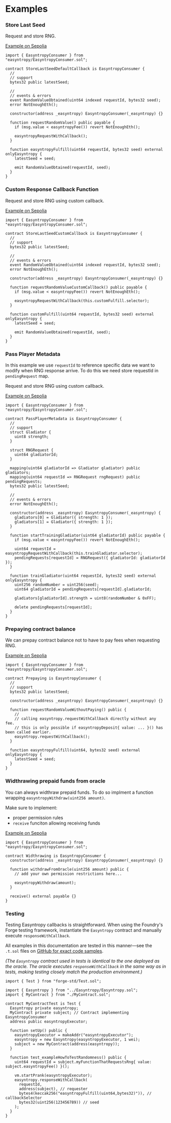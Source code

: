 # Examples

### Store Last Seed

Request and store RNG.

[Example on Sepolia](https://sepolia.etherscan.io/address/0xd5304F94448DBb590Fa4e8E17EB36Fcda2A3e675#readContract)

```solidity{18}
import { EasyntropyConsumer } from "easyntropy/EasyntropyConsumer.sol";

contract StoreLastSeedDefaultCallback is EasyntropyConsumer {
  //
  // support
  bytes32 public latestSeed;

  //
  // events & errors
  event RandomValueObtained(uint64 indexed requestId, bytes32 seed);
  error NotEnoughEth();

  constructor(address _easyntropy) EasyntropyConsumer(_easyntropy) {}

  function requestRandomValue() public payable {
    if (msg.value < easyntropyFee()) revert NotEnoughEth();

    easyntropyRequestWithCallback();
  }

  function easyntropyFulfill(uint64 requestId, bytes32 seed) external onlyEasyntropy {
    latestSeed = seed;

    emit RandomValueObtained(requestId, seed);
  }
}
```

### Custom Response Callback Function

Request and store RNG using custom callback.

[Example on Sepolia](https://sepolia.etherscan.io/address/0x0A23a70a0517cB61e794987163a2922652641d49#readContract)

```solidity{18}
import { EasyntropyConsumer } from "easyntropy/EasyntropyConsumer.sol";

contract StoreLastSeedCustomCallback is EasyntropyConsumer {
  //
  // support
  bytes32 public latestSeed;

  //
  // events & errors
  event RandomValueObtained(uint64 indexed requestId, bytes32 seed);
  error NotEnoughEth();

  constructor(address _easyntropy) EasyntropyConsumer(_easyntropy) {}

  function requestRandomValueCustomCallback() public payable {
    if (msg.value < easyntropyFee()) revert NotEnoughEth();

    easyntropyRequestWithCallback(this.customFulfill.selector);
  }

  function customFulfill(uint64 requestId, bytes32 seed) external onlyEasyntropy {
    latestSeed = seed;

    emit RandomValueObtained(requestId, seed);
  }
}
```

### Pass Player Metadata

In this example we use `requestId` to reference specific data we want to modify when RNG response arrive. To do this we need store requestId in `pendingRequest` map.

Request and store RNG using custom callback.

[Example on Sepolia](https://sepolia.etherscan.io/address/0x367a7D7F7a033D7d84Cb433D255CbEE088Be3c4e#readContract)

```solidity{15,30-31,36,40}
import { EasyntropyConsumer } from "easyntropy/EasyntropyConsumer.sol";

contract PassPlayerMetadata is EasyntropyConsumer {
  //
  // support
  struct Gladiator {
    uint8 strength;
  }

  struct RNGRequest {
    uint64 gladiatorId;
  }

  mapping(uint64 gladiatorId => Gladiator gladiator) public gladiators;
  mapping(uint64 requestId => RNGRequest rngRequest) public pendingRequests;
  bytes32 public latestSeed;

  //
  // events & errors
  error NotEnoughEth();

  constructor(address _easyntropy) EasyntropyConsumer(_easyntropy) {
    gladiators[0] = Gladiator({ strength: 1 });
    gladiators[1] = Gladiator({ strength: 1 });
  }

  function startTrainingGladiator(uint64 gladiatorId) public payable {
    if (msg.value < easyntropyFee()) revert NotEnoughEth();

    uint64 requestId = easyntropyRequestWithCallback(this.trainGladiator.selector);
    pendingRequests[requestId] = RNGRequest({ gladiatorId: gladiatorId });
  }

  function trainGladiator(uint64 requestId, bytes32 seed) external onlyEasyntropy {
    uint256 randomNumber = uint256(seed);
    uint64 gladiatorId = pendingRequests[requestId].gladiatorId;

    gladiators[gladiatorId].strength = uint8(randomNumber & 0xFF);

    delete pendingRequests[requestId];
  }
}
```

### Prepaying contract balance

We can prepay contract balance not to have to pay fees when requesting RNG.

[Example on Sepolia](https://sepolia.etherscan.io/address/0xB1Ac137647F0AA85664153b4c21Dd6FcB435cCdC#readContract)

```solidity{14}
import { EasyntropyConsumer } from "easyntropy/EasyntropyConsumer.sol";

contract Prepaying is EasyntropyConsumer {
  //
  // support
  bytes32 public latestSeed;

  constructor(address _easyntropy) EasyntropyConsumer(_easyntropy) {}

  function requestRandomValueWithoutPaying() public {
    //
    // calling easyntropy.requestWithCallback directly without any fee.
    // this is only possible if easyntropyDeposit{ value: ... }() has been called earlier.
    easyntropy.requestWithCallback();
  }

  function easyntropyFulfill(uint64, bytes32 seed) external onlyEasyntropy {
    latestSeed = seed;
  }
}
```

### Widthrawing prepaid funds from oracle

You can always widthraw prepaid funds. To do so implment a function wrapping `easyntropyWithdraw(uint256 amount)`.

Make sure to implement:
- proper permission rules
- `receive` funciton allowing receiving funds

[Example on Sepolia](https://sepolia.etherscan.io/address/0xeb182B5ffBaD3f0E96f131F2Ca86C80014Fc689B#readContract)

```solidity{9,12}
import { EasyntropyConsumer } from "easyntropy/EasyntropyConsumer.sol";

contract Widthrawing is EasyntropyConsumer {
  constructor(address _easyntropy) EasyntropyConsumer(_easyntropy) {}

  function withdrawFromOracle(uint256 amount) public {
    // add your own permission restrictions here...

    easyntropyWithdraw(amount);
  }

  receive() external payable {}
}
```

### Testing
Testing Easyntropy callbacks is straightforward. When using the Foundry's Forge testing framework, instantiate the `Easyntropy` contract and manually execute `responseWithCallback`.

All examples in this documentation are tested in this manner—see the `.t.sol` files on [GitHub for exact code samples](https://github.com/easyntropy/easyntropy-contracts/blob/master/src/contracts/Examples/).

*(The `Easyntropy` contract used in tests is identical to the one deployed as the oracle. The oracle executes `responseWithCallback` in the same way as in tests, making testing closely match the production environment.)*

```solidity{13,20-27}
import { Test } from "forge-std/Test.sol";

import { Easyntropy } from "../Easyntropy/Easyntropy.sol";
import { MyContract } from "./MyContract.sol";

contract MyContractTest is Test {
  Easyntropy private easyntropy;
  MyContract private subject; // Contract implementing EasyntropyConsumer
  address public easyntropyExecutor;

  function setUp() public {
    easyntropyExecutor = makeAddr("easyntropyExecutor");
    easyntropy = new Easyntropy(easyntropyExecutor, 1 wei);
    subject = new MyContract(address(easyntropy));
  }

  function test_exampleHowToTestRandomness() public {
    uint64 requestId = subject.myFunctionThatRequestsRng{ value: subject.easyntropyFee() }();

    vm.startPrank(easyntropyExecutor);
    easyntropy.responseWithCallback(
      requestId,
      address(subject), // requester
      bytes4(keccak256("easyntropyFulfill(uint64,bytes32)")), // callbackSelector
      bytes32(uint256(123456789)) // seed
    );
  }
}
```
